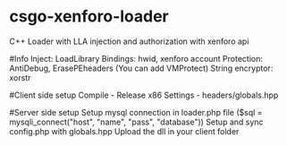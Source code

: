 # csgo-xenforo-loader
C++ Loader with LLA injection and authorization with xenforo api

#Info
Inject: LoadLibrary
Bindings: hwid, xenforo account
Protection: AntiDebug, ErasePEheaders (You can add VMProtect)
String encryptor: xorstr

#Client side setup
Compile - Release x86
Settings - headers/globals.hpp

#Server side setup
Setup mysql connection in loader.php file ($sql = mysqli_connect("host", "name", "pass", "database"))
Setup and sync config.php with globals.hpp
Upload the dll in your client folder
